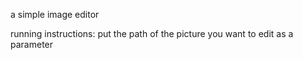 a simple image editor

running instructions:
put the path of the picture you want to edit as a parameter
